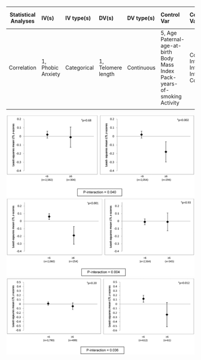 



| **Statistical Analyses**	|  **IV(s)**  |  **IV type(s)** |  **DV(s)**  |  **DV type(s)**  |  **Control Var** | **Control Var type**  | **Question to be answered** | **_H0_** | **alpha** | **link to paper**| 
|:----------:|:----------|:------------|:-------------|:-------------|:------------|:------------- |:------------------|:----:|:-------:|:-------|
 Correlation	|  1, Phobic Anxiety | Categorical | 1, Telomere length| Continuous | 5, Age Paternal-age-at-birth Body Mass Index Pack-years-of- smoking Activity | Continuous Interval Interval Interval Continuous | 	is higher phobic anxiety generally associated with lower telomere length | (CVs) for the telomere <= coefficients of variation (CVs) for the telomere control group| 0.05 | [High Phobic Anxiety Is Related to Lower Leukocyte Telomere Length in Women](https://journals.plos.org/plosone/article?id=10.1371/journal.pone.0040516) |
  |||||||||


![plot1](journal.pone.0040516.g001.png)
![plot2](journal.pone.0040516.g002.png)
![plot3](journal.pone.0040516.g003.png)
